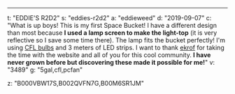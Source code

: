 ---
t: "EDDIE'S R2D2"
s: "eddies-r2d2"
a: "eddieweed"
d: "2019-09-07"
c: "What is up boys! This is my first Space Bucket! I have a different design than most because <strong>I used a lamp screen to make the light-top</strong> (it is very reflective so I save some time there). The lamp fits the bucket perfectly! I'm using <a href='https://amzn.to/3jMfTYw'>CFL bulbs</a> and 3 meters of LED strips. I want to thank <a href='/u/ekrof'>ekrof</a> for taking the time with the website and all of you for this cool community. <strong>I have never grown before but discovering these made it possible for me!</strong>"
v: "3489"
g: "5gal,cfl,pcfan"

z: "B000VBW17S,B002QVFN7G,B00M6SR1JM"
